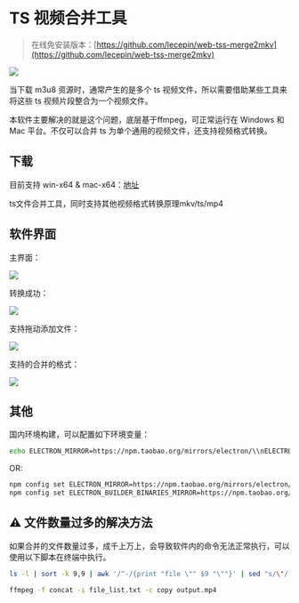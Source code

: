 # TS 视频合并工具

> 在线免安装版本：[https://github.com/lecepin/web-tss-merge2mkv](https://github.com/lecepin/web-tss-merge2mkv)

![](https://raw.githubusercontent.com/lecepin/tss-merge-to-mkv/master/readme/icon.png)

当下载 m3u8 资源时，通常产生的是多个 ts 视频文件，所以需要借助某些工具来将这些 ts 视频片段整合为一个视频文件。

本软件主要解决的就是这个问题，底层基于ffmpeg，可正常运行在 Windows 和 Mac 平台。不仅可以合并 ts 为单个通用的视频文件，还支持视频格式转换。


## 下载

目前支持 win-x64 & mac-x64：[地址](https://github.com/lecepin/tss-merge-to-mkv/releases)

ts文件合并工具，同时支持其他视频格式转换原理mkv/ts/mp4


## 软件界面

主界面：

![](https://raw.githubusercontent.com/lecepin/tss-merge-to-mkv/master/readme/1.png)

转换成功：

![](https://raw.githubusercontent.com/lecepin/tss-merge-to-mkv/master/readme/5.png)

支持拖动添加文件：

![](https://raw.githubusercontent.com/lecepin/tss-merge-to-mkv/master/readme/3.png)

支持的合并的格式：

![](https://raw.githubusercontent.com/lecepin/tss-merge-to-mkv/master/readme/6.png)

## 其他

国内环境构建，可以配置如下环境变量：

```bash
echo ELECTRON_MIRROR=https://npm.taobao.org/mirrors/electron/\\nELECTRON_BUILDER_BINARIES_MIRROR=https://npm.taobao.org/mirrors/electron-builder-binaries/ >> ~/.npmrc
```

OR:
```bash
npm config set ELECTRON_MIRROR=https://npm.taobao.org/mirrors/electron/
npm config set ELECTRON_BUILDER_BINARIES_MIRROR=https://npm.taobao.org/mirrors/electron-builder-binaries/
```

## ⚠ 文件数量过多的解决方法

如果合并的文件数量过多，成千上万上，会导致软件内的命令无法正常执行，可以使用以下脚本在终端中执行。

```sh
ls -l | sort -k 9,9 | awk '/^-/{print "file \"" $9 "\""}' | sed "s/\"/'/g" | grep -v "file_list.txt"  > file_list.txt

ffmpeg -f concat -i file_list.txt -c copy output.mp4
```
